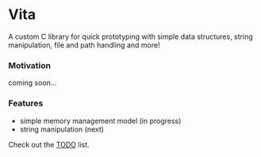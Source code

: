 # Vita

A custom C library for quick prototyping with simple data structures, string manipulation, file and path handling and more!

### Motivation
coming soon...

### Features
* simple memory management model (in progress)
* string manipulation (next)

Check out the [TODO](https://trello.com/b/MFeDGO8u/vita-c-library) list.

